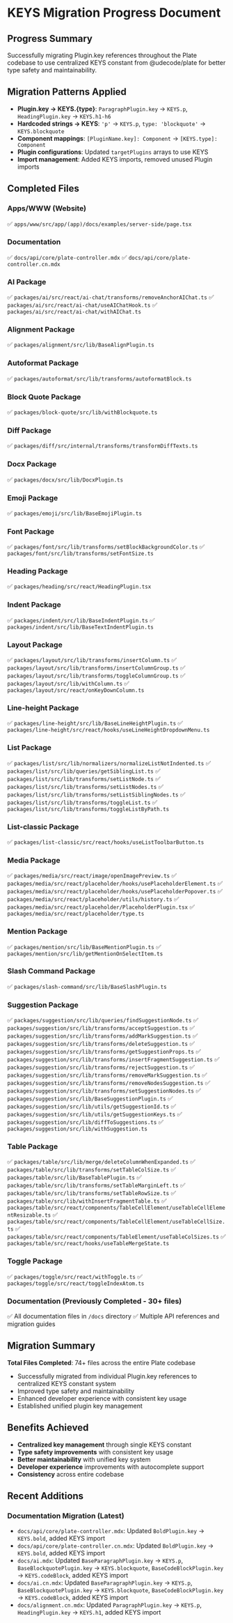 # KEYS Migration Progress Document

## Progress Summary

Successfully migrating Plugin.key references throughout the Plate codebase to use centralized KEYS constant from @udecode/plate for better type safety and maintainability.

## Migration Patterns Applied

- **Plugin.key → KEYS.{type}**: `ParagraphPlugin.key` → `KEYS.p`, `HeadingPlugin.key` → `KEYS.h1-h6`
- **Hardcoded strings → KEYS**: `'p'` → `KEYS.p`, `type: 'blockquote'` → `KEYS.blockquote`
- **Component mappings**: `[PluginName.key]: Component` → `[KEYS.type]: Component`
- **Plugin configurations**: Updated `targetPlugins` arrays to use KEYS
- **Import management**: Added KEYS imports, removed unused Plugin imports

## Completed Files

### Apps/WWW (Website)

✅ `apps/www/src/app/(app)/docs/examples/server-side/page.tsx`

### Documentation

✅ `docs/api/core/plate-controller.mdx`
✅ `docs/api/core/plate-controller.cn.mdx`

### AI Package

✅ `packages/ai/src/react/ai-chat/transforms/removeAnchorAIChat.ts`
✅ `packages/ai/src/react/ai-chat/useAIChatHook.ts`
✅ `packages/ai/src/react/ai-chat/withAIChat.ts`

### Alignment Package

✅ `packages/alignment/src/lib/BaseAlignPlugin.ts`

### Autoformat Package

✅ `packages/autoformat/src/lib/transforms/autoformatBlock.ts`

### Block Quote Package

✅ `packages/block-quote/src/lib/withBlockquote.ts`

### Diff Package

✅ `packages/diff/src/internal/transforms/transformDiffTexts.ts`

### Docx Package

✅ `packages/docx/src/lib/DocxPlugin.ts`

### Emoji Package

✅ `packages/emoji/src/lib/BaseEmojiPlugin.ts`

### Font Package

✅ `packages/font/src/lib/transforms/setBlockBackgroundColor.ts`
✅ `packages/font/src/lib/transforms/setFontSize.ts`

### Heading Package

✅ `packages/heading/src/react/HeadingPlugin.tsx`

### Indent Package

✅ `packages/indent/src/lib/BaseIndentPlugin.ts`
✅ `packages/indent/src/lib/BaseTextIndentPlugin.ts`

### Layout Package

✅ `packages/layout/src/lib/transforms/insertColumn.ts`
✅ `packages/layout/src/lib/transforms/insertColumnGroup.ts`
✅ `packages/layout/src/lib/transforms/toggleColumnGroup.ts`
✅ `packages/layout/src/lib/withColumn.ts`
✅ `packages/layout/src/react/onKeyDownColumn.ts`

### Line-height Package

✅ `packages/line-height/src/lib/BaseLineHeightPlugin.ts`
✅ `packages/line-height/src/react/hooks/useLineHeightDropdownMenu.ts`

### List Package

✅ `packages/list/src/lib/normalizers/normalizeListNotIndented.ts`
✅ `packages/list/src/lib/queries/getSiblingList.ts`
✅ `packages/list/src/lib/transforms/setListNode.ts`
✅ `packages/list/src/lib/transforms/setListNodes.ts`
✅ `packages/list/src/lib/transforms/setListSiblingNodes.ts`
✅ `packages/list/src/lib/transforms/toggleList.ts`
✅ `packages/list/src/lib/transforms/toggleListByPath.ts`

### List-classic Package

✅ `packages/list-classic/src/react/hooks/useListToolbarButton.ts`

### Media Package

✅ `packages/media/src/react/image/openImagePreview.ts`
✅ `packages/media/src/react/placeholder/hooks/usePlaceholderElement.ts`
✅ `packages/media/src/react/placeholder/hooks/usePlaceholderPopover.ts`
✅ `packages/media/src/react/placeholder/utils/history.ts`
✅ `packages/media/src/react/placeholder/PlaceholderPlugin.tsx`
✅ `packages/media/src/react/placeholder/type.ts`

### Mention Package

✅ `packages/mention/src/lib/BaseMentionPlugin.ts`
✅ `packages/mention/src/lib/getMentionOnSelectItem.ts`

### Slash Command Package

✅ `packages/slash-command/src/lib/BaseSlashPlugin.ts`

### Suggestion Package

✅ `packages/suggestion/src/lib/queries/findSuggestionNode.ts`
✅ `packages/suggestion/src/lib/transforms/acceptSuggestion.ts`
✅ `packages/suggestion/src/lib/transforms/addMarkSuggestion.ts`
✅ `packages/suggestion/src/lib/transforms/deleteSuggestion.ts`
✅ `packages/suggestion/src/lib/transforms/getSuggestionProps.ts`
✅ `packages/suggestion/src/lib/transforms/insertFragmentSuggestion.ts`
✅ `packages/suggestion/src/lib/transforms/rejectSuggestion.ts`
✅ `packages/suggestion/src/lib/transforms/removeMarkSuggestion.ts`
✅ `packages/suggestion/src/lib/transforms/removeNodesSuggestion.ts`
✅ `packages/suggestion/src/lib/transforms/setSuggestionNodes.ts`
✅ `packages/suggestion/src/lib/BaseSuggestionPlugin.ts`
✅ `packages/suggestion/src/lib/utils/getSuggestionId.ts`
✅ `packages/suggestion/src/lib/utils/getSuggestionKeys.ts`
✅ `packages/suggestion/src/lib/diffToSuggestions.ts`
✅ `packages/suggestion/src/lib/withSuggestion.ts`

### Table Package

✅ `packages/table/src/lib/merge/deleteColumnWhenExpanded.ts`
✅ `packages/table/src/lib/transforms/setTableColSize.ts`
✅ `packages/table/src/lib/BaseTablePlugin.ts`
✅ `packages/table/src/lib/transforms/setTableMarginLeft.ts`
✅ `packages/table/src/lib/transforms/setTableRowSize.ts`
✅ `packages/table/src/lib/withInsertFragmentTable.ts`
✅ `packages/table/src/react/components/TableCellElement/useTableCellElementResizable.ts`
✅ `packages/table/src/react/components/TableCellElement/useTableCellSize.ts`
✅ `packages/table/src/react/components/TableElement/useTableColSizes.ts`
✅ `packages/table/src/react/hooks/useTableMergeState.ts`

### Toggle Package

✅ `packages/toggle/src/react/withToggle.ts`
✅ `packages/toggle/src/react/toggleIndexAtom.ts`

### Documentation (Previously Completed - 30+ files)

✅ All documentation files in `/docs` directory
✅ Multiple API references and migration guides

## Migration Summary

**Total Files Completed**: 74+ files across the entire Plate codebase

- Successfully migrated from individual Plugin.key references to centralized KEYS constant system
- Improved type safety and maintainability
- Enhanced developer experience with consistent key usage
- Established unified plugin key management

## Benefits Achieved

- **Centralized key management** through single KEYS constant
- **Type safety improvements** with consistent key usage
- **Better maintainability** with unified key system
- **Developer experience** improvements with autocomplete support
- **Consistency** across entire codebase

## Recent Additions

### Documentation Migration (Latest)

- `docs/api/core/plate-controller.mdx`: Updated `BoldPlugin.key` → `KEYS.bold`, added KEYS import
- `docs/api/core/plate-controller.cn.mdx`: Updated `BoldPlugin.key` → `KEYS.bold`, added KEYS import
- `docs/ai.mdx`: Updated `BaseParagraphPlugin.key` → `KEYS.p`, `BaseBlockquotePlugin.key` → `KEYS.blockquote`, `BaseCodeBlockPlugin.key` → `KEYS.codeBlock`, added KEYS import
- `docs/ai.cn.mdx`: Updated `BaseParagraphPlugin.key` → `KEYS.p`, `BaseBlockquotePlugin.key` → `KEYS.blockquote`, `BaseCodeBlockPlugin.key` → `KEYS.codeBlock`, added KEYS import
- `docs/alignment.cn.mdx`: Updated `ParagraphPlugin.key` → `KEYS.p`, `HeadingPlugin.key` → `KEYS.h1`, added KEYS import
